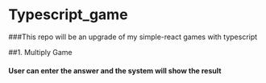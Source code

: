 # Typescript_game

###This repo will be an upgrade of my simple-react games with typescript

##1. Multiply Game

#### User can enter the answer and the system will show the result

